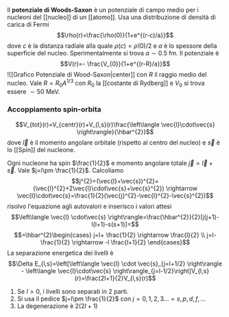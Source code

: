 Il **potenziale di Woods-Saxon** è un potenziale di campo medio per i nucleoni del [[nucleo]] di un [[atomo]]. Usa una distribuzione di densità di carica di Fermi
$$\rho(r)=\frac{\rho(0)}{1+e^{(r-c)/a}}$$
dove $c$ è la distanza radiale alla quale $\rho(c)=\rho(0)/2$ e $a$ è lo spessore della superficie del nucleo. Sperimentalmente si trova $a\sim0.5$ fm. Il potenziale è
$$V(r)=- \frac{V_{0}}{1+e^{(r-R)/a}}$$
![[Grafico Potenziale di Wood-Saxon|center]]
con $R$ il raggio medio del nucleo. Vale $R=R_{0}A^{1/3}$ con $R_{0}$ la [[costante di Rydberg]] e $V_{0}$ si trova essere $\sim50$ MeV.
### Accoppiamento spin-orbita
$$V_{tot}(r)=V_{centr}(r)+V_{l,s}(r)\frac{\left\langle \vec{l}\cdot\vec{s} \right\rangle}{\hbar^{2}}$$
dove $\vec{l}$ è il momento angolare orbitale (rispetto al centro del nucleo) e $\vec{s}$ è lo [[Spin]] del nucleone.

Ogni nucleone ha spin $\frac{1}{2}$ e momento angolare totale $\vec{j}=\vec{l}+\vec{s}$. Vale $j=l\pm \frac{1}{2}$. Calcoliamo
$$j^{2}=(\vec{l}+\vec{s})^{2}=(\vec{l}^{2}+2\vec{l}\cdot\vec{s}+\vec{s}^{2}) \rightarrow \vec{l}\cdot\vec{s}=\frac{1}{2}(\vec{j}^{2}-\vec{l}^{2}-\vec{s}^{2})$$
risolvo l'equazione agli autovalori e inserisco i valori attesi
$$\left\langle \vec{l} \cdot\vec{s} \right\rangle=\frac{\hbar^{2}}{2}[j(j+1)-l(l+1)-s(s+1)]=$$
$$=\hbar^{2}\begin{cases}
j=l+ \frac{1}{2} \rightarrow \frac{l}{2} \\
j=l- \frac{1}{2} \rightarrow -l \frac{l+1}{2}
\end{cases}$$
La separazione energetica dei livelli è
$$\Delta E_{l,s}=\left[\left\langle \vec{l} \cdot \vec{s}_{j=l+1/2} \right\rangle - \left\langle \vec{l}\cdot\vec{s} \right\rangle_{j=l-1/2}\right]V_{l,s}(r)=\frac{2l+1}{2}V_{l,s}(r)$$
1. Se $l>0$, i livelli sono separati in 2 parti. 
2. Si usa il pedice $j=l\pm \frac{1}{2}$ con $j=0,1,2,3\ldots=s,p,d,f,\ldots$
3. La degenerazione è $2(2l+1)$

